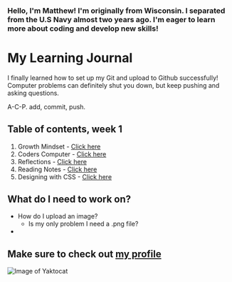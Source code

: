 ### Hello, I'm Matthew! I'm originally from Wisconsin. I separated from the U.S Navy almost two years ago. I'm eager to learn more about coding and develop new skills!

# My Learning Journal
  
I finally learned how to set up my Git and upload to Github successfully! Computer problems can definitely shut you down, but keep pushing and asking questions.

A-C-P. add, commit, push.

## Table of contents, week 1
  1. Growth Mindset - [Click here](growthmindset.md)
  1. Coders Computer - [Click here](coders-computer.md)
  1. Reflections - [Click here](reflections.md)
  1. Reading Notes - [Click here](reading-notes.md)
  1. Designing with CSS - [Click here](cssdesign.md)
## What do I need to work on?

- How do I upload an image? 
  - Is my only problem I need a .png file?
- 



## Make sure to check out [my profile](https://github.com/Mattpet26)

![Image of Yaktocat](https://octodex.github.com/images/yaktocat.png)